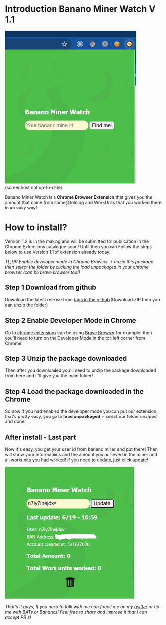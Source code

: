 # Introduction Banano Miner Watch V 1.1

![](./assets/mine-intro.png)
(screenhost not up-to-date)

Banano Miner Watch is a **Chrome Browser Extension** that gives you the amount that came from home@folding and WorkUnits that you worked there in an easy way!

# How to install?

Version 1.2 is in the making and will be submitted for publication in the Chrome Extensions catalogue soon!
Until then you can Follow the steps below to use Version 1.1 of extension already today.

*TL;DR Enable developer mode in Chrome Browser -> unzip this package then select the folder by clicking the load unpackaged in your chrome browser (can be brave browser too!)*

## Step 1 Download from github
 Download the latest release from [tags in the github](https://github.com/andrecrjr/bananominer-watch/releases) (Download ZIP then you can unzip the folder)

## Step 2 Enable Developer Mode in Chrome
Go to [chrome extensions](chrome://extensions) can be using [Brave Browser](brave://extensions) for example! then you'll need to turn on the Developer Mode in the top left corner from Chrome! 
## Step 3 Unzip the package downloaded
Then after you downloaded you'll need to unzip the package downloaded from here and it'll give you the main folder!
## Step 4 Load the package downloaded in the Chrome
So now if you had enabled the developer mode you can put our extension, that's pretty easy, you go to **load unpackaged** > select our folder unziped and done

## After install - Last part
Now it's easy, you get your user id from banano miner and put there! Then will show your informations and the amount you achieved in the miner and all workunits you had worked! if you need to update, just click update!



![](./assets/inside-amount.png)


*That's it guys, If you need to talk with me can found me on my [twitter](https://twitter.com/andrecrjr) or tip me with BATs or Bananos! Feel free to share and improve it that I can accept PR's!*
